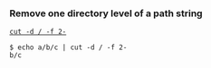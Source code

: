 ### Remove one directory level of a path string

[`cut -d / -f 2-`](https://stackoverflow.com/a/47402740/1636613)

```
$ echo a/b/c | cut -d / -f 2-
b/c
```
